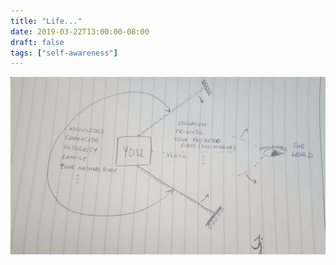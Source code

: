 ```yaml
---
title: "Life..."
date: 2019-03-22T13:00:00-08:00
draft: false
tags: ["self-awareness"]
---
```

![Life](/static/images/life.jpg)